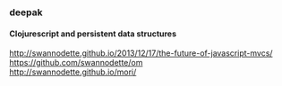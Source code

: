 ### deepak

#### Clojurescript and persistent data structures

http://swannodette.github.io/2013/12/17/the-future-of-javascript-mvcs/  
https://github.com/swannodette/om  
http://swannodette.github.io/mori/  
